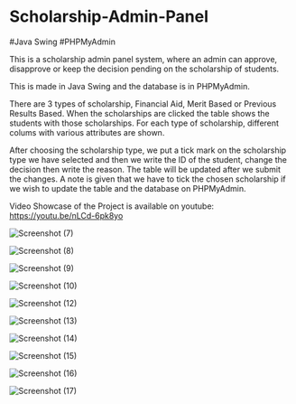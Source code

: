 # Scholarship-Admin-Panel
#Java Swing
#PHPMyAdmin

This is a scholarship admin panel system, where an admin can approve, disapprove or keep the decision pending on the scholarship of students.

This is made in Java Swing and the database is in PHPMyAdmin.

There are 3 types of scholarship, Financial Aid, Merit Based or Previous Results Based. When the scholarships are clicked the table shows the students with those
scholarships. For each type of scholarship, different colums with various attributes are shown. 

After choosing the scholarship type, we put a tick mark on the scholarship type we have selected and then we write the ID of the student, change the decision then
write the reason. The table will be updated after we submit the changes. A note is given that we have to tick the chosen scholarship if we wish to update the table
and the database on PHPMyAdmin.

Video Showcase of the Project is available on youtube: https://youtu.be/nLCd-6pk8yo

![Screenshot (7)](https://user-images.githubusercontent.com/75902819/195978980-97676d6b-a0a1-42d3-90db-b9319d04c716.png)

![Screenshot (8)](https://user-images.githubusercontent.com/75902819/195978996-e0d7a1fd-78da-4514-bef0-b413e916b5ad.png)

![Screenshot (9)](https://user-images.githubusercontent.com/75902819/195979003-b99414a3-228f-41d6-88bb-77ec77f2089e.png)

![Screenshot (10)](https://user-images.githubusercontent.com/75902819/195979007-2946a49a-d5a6-496b-9cd6-fff4b983d87b.png)

![Screenshot (12)](https://user-images.githubusercontent.com/75902819/195979014-e8128dae-844e-458e-8cd6-3f2325fb358e.png)

![Screenshot (13)](https://user-images.githubusercontent.com/75902819/195979018-b040d85e-579d-4e70-8ddb-c4bccb59c5a8.png)

![Screenshot (14)](https://user-images.githubusercontent.com/75902819/195979023-fddff36f-c405-49ff-ab4b-6a241c0aca32.png)

![Screenshot (15)](https://user-images.githubusercontent.com/75902819/195979028-b983a637-0f0c-4299-bea0-6bceed14be59.png)

![Screenshot (16)](https://user-images.githubusercontent.com/75902819/195979043-cd006f6b-8140-419f-acce-8de61539d0ba.png)

![Screenshot (17)](https://user-images.githubusercontent.com/75902819/195979047-328fcd82-8390-4fde-8f9f-d3b513796b19.png)
